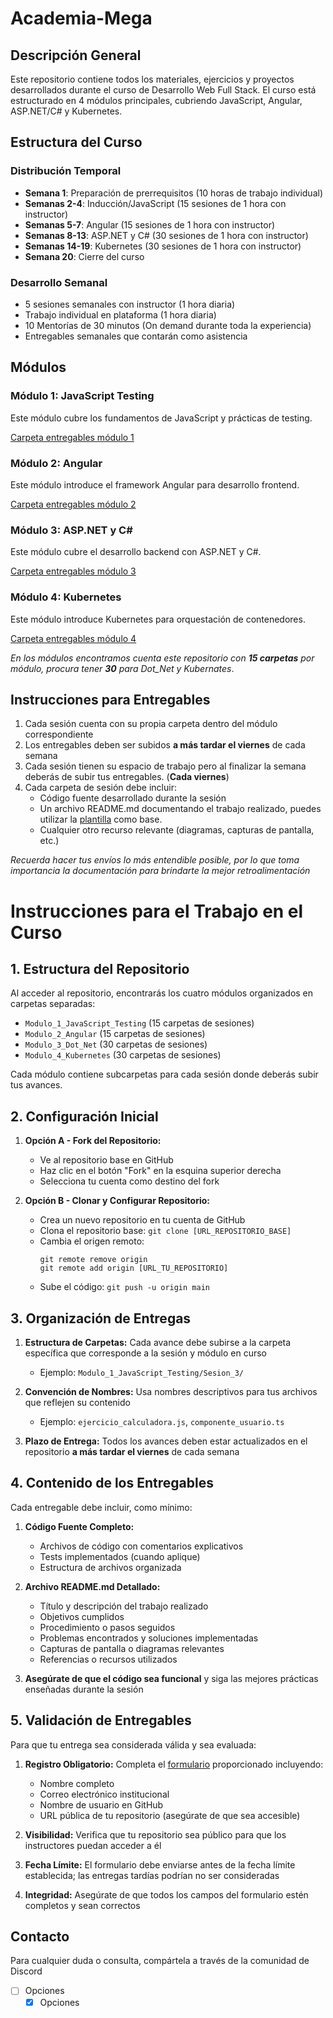 # Academia-Mega

## Descripción General

Este repositorio contiene todos los materiales, ejercicios y proyectos desarrollados durante el curso de Desarrollo Web Full Stack. El curso está estructurado en 4 módulos principales, cubriendo JavaScript, Angular, ASP.NET/C# y Kubernetes.

## Estructura del Curso

### Distribución Temporal
- **Semana 1**: Preparación de prerrequisitos (10 horas de trabajo individual)
- **Semanas 2-4**: Inducción/JavaScript (15 sesiones de 1 hora con instructor)
- **Semanas 5-7**: Angular (15 sesiones de 1 hora con instructor)
- **Semanas 8-13**: ASP.NET y C# (30 sesiones de 1 hora con instructor)
- **Semanas 14-19**: Kubernetes (30 sesiones de 1 hora con instructor)
- **Semana 20**: Cierre del curso

### Desarrollo Semanal
- 5 sesiones semanales con instructor (1 hora diaria)
- Trabajo individual en plataforma (1 hora diaria)
- 10 Mentorías de 30 minutos (On demand durante toda la experiencia)
- Entregables semanales que contarán como asistencia

## Módulos

### Módulo 1: JavaScript Testing
Este módulo cubre los fundamentos de JavaScript y prácticas de testing.

[Carpeta entregables módulo 1](./Modulo_1_Javascript_Testing/)

### Módulo 2: Angular
Este módulo introduce el framework Angular para desarrollo frontend.

[Carpeta entregables módulo 2](./Modulo_2_Angular/)

### Módulo 3: ASP.NET y C#
Este módulo cubre el desarrollo backend con ASP.NET y C#.

[Carpeta entregables módulo 3](./Modulo_3_Dot_Net/)

### Módulo 4: Kubernetes
Este módulo introduce Kubernetes para orquestación de contenedores.

[Carpeta entregables módulo 4](./Modulo_4_Kubernetes/)

*En los módulos encontramos cuenta este repositorio con **15 carpetas** por módulo, procura tener **30** para Dot_Net y Kubernates*.

## Instrucciones para Entregables

1. Cada sesión cuenta con su propia carpeta dentro del módulo correspondiente
2. Los entregables deben ser subidos **a más tardar el viernes** de cada semana
3. Cada sesión tienen su espacio de trabajo pero al finalizar la semana deberás de subir tus entregables. (**Cada viernes**)
4. Cada carpeta de sesión debe incluir:
   - Código fuente desarrollado durante la sesión
   - Un archivo README.md documentando el trabajo realizado, puedes utilizar la [plantilla](/ejemplo_readme.md) como base. 
   - Cualquier otro recurso relevante (diagramas, capturas de pantalla, etc.)

*Recuerda hacer tus envíos lo más entendible posible, por lo que toma importancia la documentación para brindarte la mejor retroalimentación*

# Instrucciones para el Trabajo en el Curso

## 1. Estructura del Repositorio
Al acceder al repositorio, encontrarás los cuatro módulos organizados en carpetas separadas:
- `Modulo_1_JavaScript_Testing` (15 carpetas de sesiones)
- `Modulo_2_Angular` (15 carpetas de sesiones)
- `Modulo_3_Dot_Net` (30 carpetas de sesiones)
- `Modulo_4_Kubernetes` (30 carpetas de sesiones)

Cada módulo contiene subcarpetas para cada sesión donde deberás subir tus avances.

## 2. Configuración Inicial
1. **Opción A - Fork del Repositorio:** 
   - Ve al repositorio base en GitHub
   - Haz clic en el botón "Fork" en la esquina superior derecha
   - Selecciona tu cuenta como destino del fork

2. **Opción B - Clonar y Configurar Repositorio:**
   - Crea un nuevo repositorio en tu cuenta de GitHub
   - Clona el repositorio base: `git clone [URL_REPOSITORIO_BASE]`
   - Cambia el origen remoto: 
     ```
     git remote remove origin
     git remote add origin [URL_TU_REPOSITORIO]
     ```
   - Sube el código: `git push -u origin main`

## 3. Organización de Entregas
1. **Estructura de Carpetas:** Cada avance debe subirse a la carpeta específica que corresponde a la sesión y módulo en curso
   - Ejemplo: `Modulo_1_JavaScript_Testing/Sesion_3/`

2. **Convención de Nombres:** Usa nombres descriptivos para tus archivos que reflejen su contenido
   - Ejemplo: `ejercicio_calculadora.js`, `componente_usuario.ts`

3. **Plazo de Entrega:** Todos los avances deben estar actualizados en el repositorio **a más tardar el viernes** de cada semana

## 4. Contenido de los Entregables
Cada entregable debe incluir, como mínimo:

1. **Código Fuente Completo:**
   - Archivos de código con comentarios explicativos
   - Tests implementados (cuando aplique)
   - Estructura de archivos organizada

2. **Archivo README.md Detallado:**
   - Título y descripción del trabajo realizado
   - Objetivos cumplidos
   - Procedimiento o pasos seguidos
   - Problemas encontrados y soluciones implementadas
   - Capturas de pantalla o diagramas relevantes
   - Referencias o recursos utilizados

3. **Asegúrate de que el código sea funcional** y siga las mejores prácticas enseñadas durante la sesión

## 5. Validación de Entregables
Para que tu entrega sea considerada válida y sea evaluada:

1. **Registro Obligatorio:** Completa el [formulario](https://forms.office.com/r/PdzDn8nvc6) proporcionado incluyendo:
   - Nombre completo
   - Correo electrónico institucional
   - Nombre de usuario en GitHub
   - URL pública de tu repositorio (asegúrate de que sea accesible)

2. **Visibilidad:** Verifica que tu repositorio sea público para que los instructores puedan acceder a él

3. **Fecha Límite:** El formulario debe enviarse antes de la fecha límite establecida; las entregas tardías podrían no ser consideradas

4. **Integridad:** Asegúrate de que todos los campos del formulario estén completos y sean correctos

## Contacto

Para cualquier duda o consulta, compártela a través de la comunidad de Discord

- [ ] Opciones
   - [x] Opciones